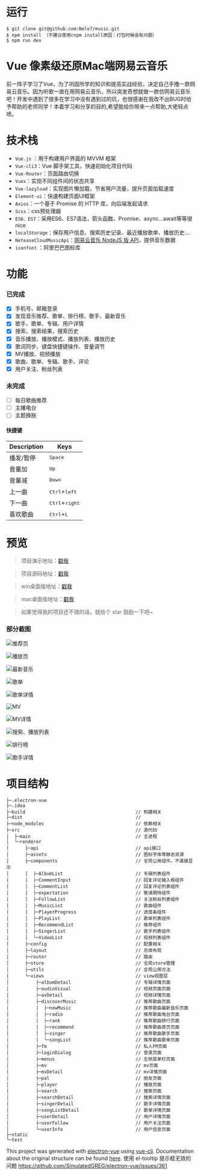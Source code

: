 # 运行
```
$ git clone git@github.com:Nele7/music.git
$ npm install （不建议使用cnpm install原因：打包时候会有问题）
$ npm run dev
```
# Vue 像素级还原Mac端网易云音乐

前一阵子学习了Vue，为了巩固所学的知识和提高实战经验，决定自己手撸一款网易云音乐。因为听歌一直在用网易云音乐，所以突发奇想就做一款仿网易云音乐吧！开发中遇到了很多在学习中没有遇到过的坑，也很感谢在我改不出BUG时给予帮助的老师同学！本着学习和分享的目的,希望能给你带来一点帮助,大佬轻点喷。

# 技术栈
- `Vue.js` ：用于构建用户界面的 MVVM 框架
- `Vue-cli3`：Vue 脚手架工具，快速初始化项目代码
- `Vue-Router`：页面路由切换
- `Vuex`：实现不同组件间的状态共享
- `Vue-lazyload`：实现图片懒加载，节省用户流量，提升页面加载速度
- `Element-ui`：快速构建页面UI框架
- `Axios`：一个基于 Promise 的 HTTP 库，向后端发起请求
- `Scss`：css预处理器
- `ES6、ES7`：采用ES6、ES7语法，箭头函数、Promise、async...await等等很nice
- `localStorage`：保存用户信息、搜索历史记录、最近播放歌单、播放历史....
- `NeteaseCloudMusicApi`：[网易云音乐 NodeJS 版 API](https://github.com/Binaryify/NeteaseCloudMusicApi)，提供音乐数据
- `iconfont` ：阿里巴巴图标库

# 功能

### 已完成
- [x] 手机号、邮箱登录
- [x] 发现音乐推荐、歌单、排行榜、歌手、最新音乐
- [x] 歌手、歌单、专辑、用户详情
- [x] 搜索，搜索结果，搜索历史
- [x] 音乐播放、播放模式、播放列表、播放历史
- [x] 歌词同步、键盘快捷键操作、音量调节
- [x] MV播放、视频播放
- [x] 歌曲、歌单、专辑、歌手、评论
- [x] 用户关注、粉丝列表

### 未完成
- [ ] 每日歌曲推荐
- [ ] 主播电台
- [ ] 主题换肤

#### 快捷键
Description|Keys
---|---
播发/暂停|<kbd>Space</kbd>
音量加|<kbd>Up</kbd>
音量减|<kbd>Down</kbd>
上一曲|<kbd>Ctrl</kbd>+<kbd>left</kbd>
下一曲|<kbd>Ctrl</kbd>+<kbd>right</kbd>
喜欢歌曲|<kbd>Ctrl</kbd>+<kbd>L</kbd>


# 预览
> 项目演示地址：[戳我]()

> 项目源码地址：[戳我](https://github.com/Nele7/music)

> win桌面版地址：[戳我]()

> mac桌面版地址：[戳我]()

>如果觉得我的项目还不错的话，就给个 star 鼓励一下吧~

### 部分截图
![推荐页](https://user-gold-cdn.xitu.io/2019/8/24/16cc321da4b17fb0?w=2000&h=1662&f=png&s=3069205)

![播放页](https://user-gold-cdn.xitu.io/2019/8/24/16cc34afa163af9e?w=2000&h=1340&f=png&s=1262488)

![最新音乐](https://user-gold-cdn.xitu.io/2019/8/24/16cc327fe7948120?w=2040&h=1412&f=png&s=471472)

![歌单](https://user-gold-cdn.xitu.io/2019/8/24/16cc32dacfcfe074?w=2000&h=1340&f=png&s=2130335)

![歌单详情](https://user-gold-cdn.xitu.io/2019/8/24/16cc32dacfcfe074?w=2000&h=1340&f=png&s=2130335)

![MV](https://user-gold-cdn.xitu.io/2019/8/24/16cc32e67e98d0e0?w=2040&h=1412&f=png&s=1322293)

![MV详情](https://user-gold-cdn.xitu.io/2019/8/24/16cc32ed42936ebe?w=2000&h=1662&f=png&s=814324)

![搜索、播放列表](https://user-gold-cdn.xitu.io/2019/8/24/16cc32f284b7ddb3?w=2040&h=1412&f=png&s=390877)

![排行榜](https://user-gold-cdn.xitu.io/2019/8/24/16cc32f71fcb86cb?w=2018&h=1374&f=png&s=509293)

![歌手详情](https://user-gold-cdn.xitu.io/2019/8/24/16cc34bc33622276?w=2000&h=1662&f=png&s=858546)

# 项目结构
```
├─.electron-vue
├─.idea
├─build                                         // 构建相关
├─dist                                          // 
├─node_modules                                  // 依赖相关
├─src                                           // 源代码
│  ├─main                                       // 主进程
│  └─renderer                                   
│      ├─api                                    // api接口
│      ├─assets                                 // 图标字体等静态资源
│      ├─components                             // 全局公用组件。不直接显示
│      │  ├─AlbumList                           // 专辑列表组件
│      │  ├─CommentInput                        // 回复评论输入框组件
│      │  ├─CommentList                         // 回复评论列表组件
│      │  ├─expectation                         // 敬请期待组件
│      │  ├─FollowList                          // 关注粉丝列表组件
│      │  ├─MusicList                           // 歌曲组件
│      │  ├─PlayerProgress                      // 进度条组件
│      │  ├─PlayList                            // 歌单列表组件
│      │  ├─RecommendList                       // 推荐组件
│      │  ├─SingerList                          // 歌手列表组件
│      │  └─VideoList                           // 视频列表组件    
│      ├─config                                 // 配置相关
│      ├─layout                                 // 总体布局
│      ├─router                                 // 路由
│      ├─store                                  // 全局store管理
│      ├─utils                                  // 全局公用方法
│      └─views                                  // view视图层
│          ├─albumDetail                        // 专辑详情页面
│          ├─audioVisual                        // 视频页面页面
│          ├─avDetail                           // 视频详情页面        
│          ├─discoverMusic                      // 推荐歌曲页面       
│          │  ├─newMusic                        // 推荐歌曲最新音乐页面
│          │  ├─radio                           // 推荐歌曲电台页面
│          │  ├─rank                            // 推荐歌曲排行页面
│          │  ├─recommend                       // 推荐歌曲首页页面
│          │  ├─singer                          // 推荐歌曲歌手页面
│          │  └─songList                        // 推荐歌曲歌单页面
│          ├─fm                                 // 私人FM页面    
│          ├─loginDialog                        // 登录页面    
│          ├─menus                              // 左侧菜单栏页面
│          ├─mv                                 // mv页面
│          ├─mvDetail                           // mv详情页面        
│          ├─pal                                // 朋友页面
│          ├─player                             // 播放页面
│          ├─search                             // 搜索页面
│          ├─searchDetail                       // 搜索详情页面
│          ├─singerDetail                       // 歌手详情页面
│          ├─songListDetail                     // 歌单详情页面
│          ├─userDetail                         // 用户详情页面    
│          ├─userFollow                         // 用户关注页面
│          └─userInfo                           // 用户信息页面
├─static
└─test
```

This project was generated with [electron-vue](https://github.com/SimulatedGREG/electron-vue) using [vue-cli](https://github.com/vuejs/vue-cli). Documentation about the original structure can be found [here](https://simulatedgreg.gitbooks.io/electron-vue/content/index.html).
使用 el-tooltip 提示框无效的问题
https://github.com/SimulatedGREG/electron-vue/issues/361